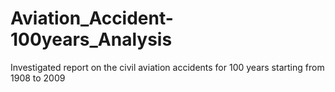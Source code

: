 # Aviation_Accident-100years_Analysis
 Investigated report on  the civil aviation accidents for 100 years starting from 1908 to 2009 
